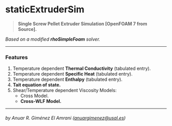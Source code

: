 # staticExtruderSim
> **Single Screw Pellet Extruder Simulation [OpenFOAM 7 from Source].**

*Based on a modified **rhoSimpleFoam** solver.*

***
### Features
1. Temperature dependent **Thermal Conductivity** (tabulated entry).
2. Temperature dependent **Specific Heat** (tabulated entry).
3. Temperature dependent **Enthalpy** (tabulated entry).
4. **Tait equation of state.**
5. Shear/Temperature dependent Viscosity Models:
   - Cross Model.
   - **Cross-WLF Model.**
***

###### *by Anuar R. Giménez El Amrani (anuargimenez@usal.es)*

